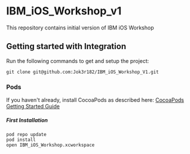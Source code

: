 # IBM_iOS_Workshop_v1
 
This repository contains initial version of IBM iOS Workshop

## Getting started with Integration

Run the following commands to get and setup the project:

    git clone git@github.com:Jok3r182/IBM_iOS_Workshop_V1.git

### Pods

If you haven't already, install CocoaPods as described here: [CocoaPods Getting Started Guide](https://guides.cocoapods.org/using/getting-started.html)  

##### First Installation

    pod repo update
    pod install
    open IBM_iOS_Workshop.xcworkspace
